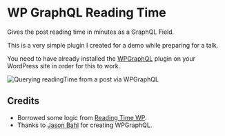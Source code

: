 # WP GraphQL Reading Time

Gives the post reading time in minutes as a GraphQL Field.

This is a very simple plugin I created for a demo while preparing for a talk.

You need to have already installed the [WPGraphQL](https://github.com/wp-graphql/wp-graphql) plugin on your WordPress site in order for this to work.

![Querying `readingTime` from a post via WPGraphQL](https://user-images.githubusercontent.com/11702935/74904350-ad5c5080-53d1-11ea-9103-ced853c4d0c4.png)

## Credits
- Borrowed some logic from [Reading Time WP](https://wordpress.org/plugins/reading-time-wp/).
- Thanks to [Jason Bahl](https://twitter.com/jasonbahl) for creating WPGraphQL.
